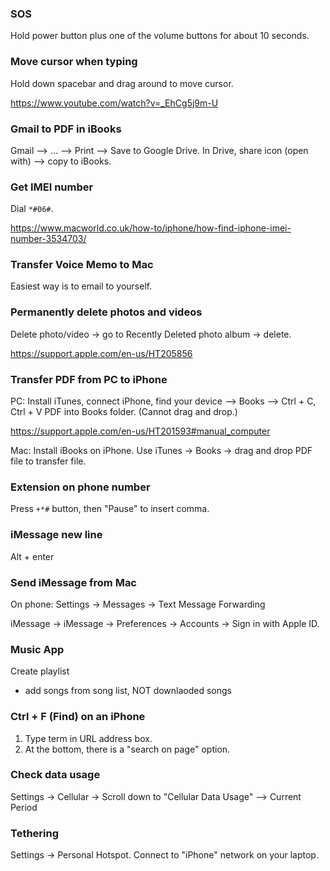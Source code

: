 ### SOS

Hold power button plus one of the volume buttons for about 10 seconds.


### Move cursor when typing

Hold down spacebar and drag around to move cursor.

https://www.youtube.com/watch?v=_EhCg5j9m-U


### Gmail to PDF in iBooks

Gmail --> ... --> Print --> Save to Google Drive. In Drive, share icon (open with) --> copy to iBooks.


### Get IMEI number

Dial `*#06#`.

https://www.macworld.co.uk/how-to/iphone/how-find-iphone-imei-number-3534703/


### Transfer Voice Memo to Mac

Easiest way is to email to yourself.


### Permanently delete photos and videos

Delete photo/video -> go to Recently Deleted photo album -> delete.

https://support.apple.com/en-us/HT205856


### Transfer PDF from PC to iPhone

PC: Install iTunes, connect iPhone, find your device --> Books --> Ctrl + C, Ctrl + V PDF into Books folder. (Cannot drag and drop.)

https://support.apple.com/en-us/HT201593#manual_computer

Mac: Install iBooks on iPhone. Use iTunes -> Books -> drag and drop PDF file to transfer file.


### Extension on phone number

Press `+*#` button, then "Pause" to insert comma.


### iMessage new line

Alt + enter


### Send iMessage from Mac

On phone: Settings -> Messages -> Text Message Forwarding

iMessage -> iMessage -> Preferences -> Accounts -> Sign in with Apple ID.


### Music App

Create playlist
- add songs from song list, NOT downlaoded songs


### Ctrl + F (Find) on an iPhone

1. Type term in URL address box.
2. At the bottom, there is a "search on page" option.


### Check data usage

Settings -> Cellular -> Scroll down to "Cellular Data Usage" --> Current Period


### Tethering

Settings -> Personal Hotspot. Connect to "iPhone" network on your laptop.